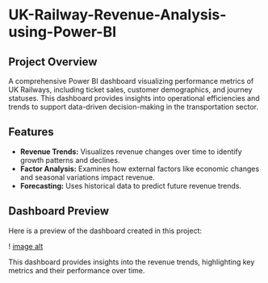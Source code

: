 # UK-Railway-Revenue-Analysis-using-Power-BI

## Project Overview
A comprehensive Power BI dashboard visualizing performance metrics of UK Railways, including ticket sales, customer demographics, and journey statuses. This dashboard provides insights into operational efficiencies and trends to support data-driven decision-making in the transportation sector.

## Features 

- **Revenue Trends:** Visualizes revenue changes over time to identify growth patterns and declines.
- **Factor Analysis:** Examines how external factors like economic changes and seasonal variations impact revenue.
- **Forecasting:** Uses historical data to predict future revenue trends.

## Dashboard Preview

Here is a preview of the dashboard created in this project:

! [image alt](https://github.com/Devarbat/UK-Railway-Revenue-Analysis-using-Power-BI/blob/b0f922528193f5154022e7f59255516d881e0ac0/UK%20railway_page-0001.jpg)

This dashboard provides insights into the revenue trends, highlighting key metrics and their performance over time.
